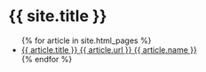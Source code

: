 <h1>{{ site.title }}</h1>
<ul>
{% for article in site.html_pages %}
  <li>
    <a href="{{ article.url }}">{{ article.title }} {{ article.url }} {{ article.name }}</a>
  </li>
{% endfor %}
</ul>
